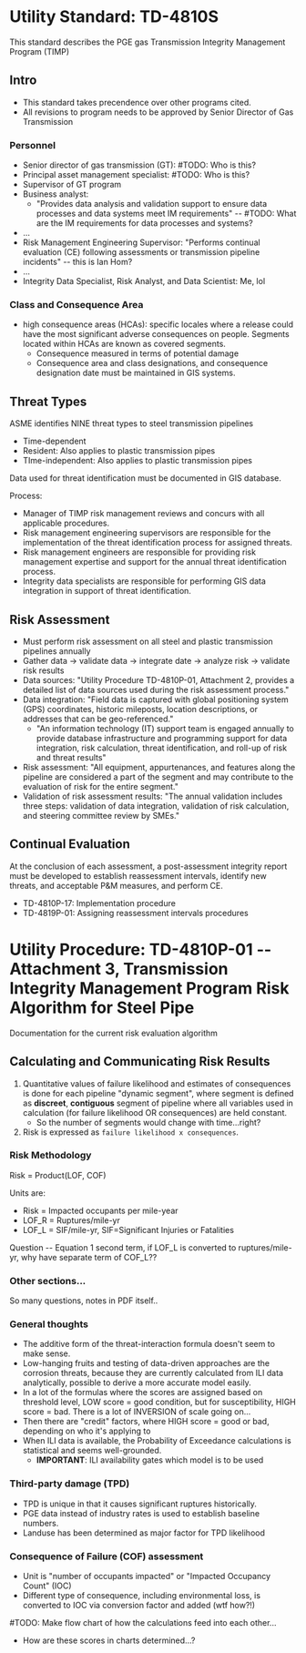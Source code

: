 # Utility Standard: TD-4810S

This standard describes the PGE gas Transmission Integrity Management Program (TIMP)

## Intro

- This standard takes precendence over other programs cited.
- All revisions to program needs to be approved by Senior Director of Gas Transmission

### Personnel

- Senior director of gas transmission (GT): #TODO: Who is this?
- Principal asset management specialist: #TODO: Who is this?
- Supervisor of GT program
- Business analyst:
    - "Provides data analysis and validation support to ensure data processes and data systems meet IM requirements" -- #TODO: What are the IM requirements for data processes and systems?
- ...
- Risk Management Engineering Supervisor: "Performs continual evaluation (CE) following assessments or transmission pipeline incidents" -- this is Ian Hom?
- ...
- Integrity Data Specialist, Risk Analyst, and Data Scientist: Me, lol

### Class and Consequence Area

- high consequence areas (HCAs): specific locales where a release could have the most significant adverse consequences on people. Segments located within HCAs are known as covered segments.
    - Consequence measured in terms of potential damage
    - Consequence area and class designations, and consequence designation date must be maintained in GIS systems.

## Threat Types

ASME identifies NINE threat types to steel transmission pipelines
- Time-dependent
- Resident: Also applies to plastic transmission pipes
- TIme-independent: Also applies to plastic transmission pipes

Data used for threat identification must be documented in GIS database.

Process:
- Manager of TIMP risk management reviews and concurs with all applicable procedures.
- Risk management engineering supervisors are responsible for the implementation of the threat identification process for assigned threats.
- Risk management engineers are responsible for providing risk management expertise and support for the annual threat identification process.
- Integrity data specialists are responsible for performing GIS data integration in support of threat identification.

## Risk Assessment

- Must perform risk assessment on all steel and plastic transmission pipelines annually
- Gather data -> validate data -> integrate date -> analyze risk -> validate risk results
- Data sources: "Utility Procedure TD-4810P-01, Attachment 2, provides a detailed list of data sources used during the risk assessment process."
- Data integration: "Field data is captured with global positioning system (GPS) coordinates, historic mileposts, location descriptions, or addresses that can be geo-referenced."
  - "An information technology (IT) support team is engaged annually to provide database infrastructure and programming support for data integration, risk calculation, threat identification, and roll-up of risk and threat results"
- Risk assessment: "All equipment, appurtenances, and features along the pipeline are considered a part of the segment and may contribute to the evaluation of risk for the entire segment."
- Validation of risk assessment results: "The annual validation includes three steps: validation of data integration, validation of risk calculation, and steering committee review by SMEs."

## Continual Evaluation

At the conclusion of each assessment, a post-assessment integrity report must be developed to establish reassessment intervals, identify new threats, and acceptable P&M measures, and perform CE.
- TD-4810P-17: Implementation procedure
- TD-4819P-01: Assigning reassessment intervals procedures

# Utility Procedure: TD-4810P-01 -- Attachment 3, Transmission Integrity Management Program Risk Algorithm for Steel Pipe

Documentation for the current risk evaluation algorithm

## Calculating and Communicating Risk Results

1. Quantitative values of failure likelihood and estimates of consequences is done for each pipeline "dynamic segment", where segment is defined as __discreet__, __contiguous__ segment of pipeline where all variables used in calculation (for failure likelihood OR consequences) are held constant.
    - So the number of segments would change with time...right?
2. Risk is expressed as `failure likelihood x consequences`.

### Risk Methodology

Risk = Product(LOF, COF)

Units are:
- Risk = Impacted occupants per mile-year
- LOF_R = Ruptures/mile-yr
- LOF_L = SIF/mile-yr, SIF=Significant Injuries or Fatalities

Question -- Equation 1 second term, if LOF_L is converted to ruptures/mile-yr, why have separate term of COF_L??

### Other sections...

So many questions, notes in PDF itself..

### General thoughts

- The additive form of the threat-interaction formula doesn't seem to make sense.
- Low-hanging fruits and testing of data-driven approaches are the corrosion threats, because they are currently calculated from ILI data analytically, possible to derive a more accurate model easily.
- In a lot of the formulas where the scores are assigned based on threshold level, LOW score = good condition, but for susceptibility, HIGH score = bad. There is a lot of INVERSION of scale going on...
- Then there are "credit" factors, where HIGH score = good or bad, depending on who it's applying to
- When ILI data is available, the Probability of Exceedance calculations is statistical and seems well-grounded.
    - **IMPORTANT**: ILI availability gates which model is to be used

### Third-party damage (TPD)

- TPD is unique in that it causes significant ruptures historically.
- PGE data instead of industry rates is used to establish baseline numbers.
- Landuse has been determined as major factor for TPD likelihood

### Consequence of Failure (COF) assessment

- Unit is "number of occupants impacted" or "Impacted Occupancy Count" (IOC)
- Different type of consequence, including environmental loss, is converted to IOC via conversion factor and added (wtf how?!)

#TODO: Make flow chart of how the calculations feed into each other...
- How are these scores in charts determined...?